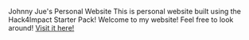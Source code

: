 Johnny Jue's Personal Website
This is personal website built using the Hack4Impact Starter Pack!
Welcome to my website! Feel free to look around!
[Visit it here!](https://johnnyjjue.github.io)